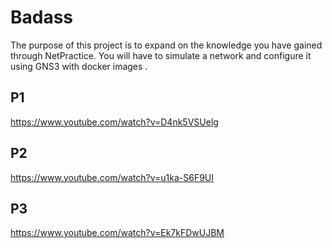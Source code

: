 # Badass
The purpose of this project is to expand on the knowledge you have gained through NetPractice. You will have to simulate a network and configure it using GNS3 with docker images .


## P1

https://www.youtube.com/watch?v=D4nk5VSUelg


## P2

https://www.youtube.com/watch?v=u1ka-S6F9UI

## P3

https://www.youtube.com/watch?v=Ek7kFDwUJBM